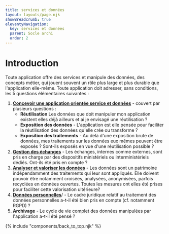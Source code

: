 ```yaml
---
title: services et données
layout: layouts/page.njk
showBreadcrumb: true
eleventyNavigation:
  key: services et données
  parent: Socle archi
  order: 2
---
```


# Introduction

Toute application offre des services et manipule des données, des concepts métier, qui jouent souvent un rôle plus large et plus durable que l'application elle-même. Toute application doit adresser, sans conditions, les 5 questions élémentaires suivantes :

1. [**Concevoir une application orientée service et données**](./1-donnees-et-services/) - couvert par plusieurs questions :
   -  **Réutilisation** Les données que doit manipuler mon application existent elles déjà ailleurs et ai je envisagé une réutilisation ?
   -  **Exposition des données** - L'application est elle pensée pour faciliter la réutilisation des données qu'elle crée ou transforme ?
   -  **Exposition des traitements** - Au delà d'une exposition brute de données, mes traitements sur les données eux mêmes peuvent être exposés ? Sont-ils exposés en vue d'une réutilisation possible ?
1. [**Gestion des échanges**](./2-gestion-des-echanges/) - Les échanges, internes comme externes, sont pris en charge par des dispositifs ministériels ou interministériels dédiés. Ont-ils été pris en compte ?
2. [**Analyser et valoriser les données**](./4-analyser-et-valoriser-les-donnees/) - Les données sont un patrimoine indépendamment des traitements qui leur sont appliqués. Elle doivent pouvoir être notamment croisées, analysées, anonymisées, parfois recyclées en données ouvertes. Toutes les mesures ont elles été prises pour faciliter cette valorisation ultérieure?
3. [**Données personnelles**](../socle-de-securite/donnees-personnelles)/ - Le cadre juridique relatif au traitement des données personnelles a-t-il été bien pris en compte (cf. notamment RGPD) ?
4. **Archivage** - Le cycle de vie complet des données manipulées par l'application a-t-il été pensé ?

{% include "components/back_to_top.njk" %}

